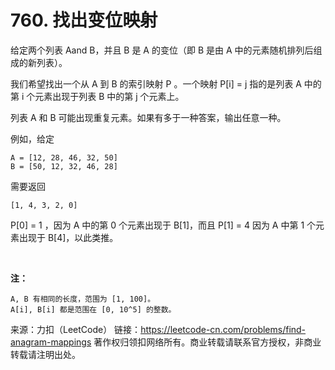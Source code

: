 # 760. 找出变位映射

给定两个列表 Aand B，并且 B 是 A 的变位（即 B 是由 A 中的元素随机排列后组成的新列表）。

我们希望找出一个从 A 到 B 的索引映射 P 。一个映射 P[i] = j 指的是列表 A 中的第 i 个元素出现于列表 B 中的第 j 个元素上。

列表 A 和 B 可能出现重复元素。如果有多于一种答案，输出任意一种。

例如，给定

```
A = [12, 28, 46, 32, 50]
B = [50, 12, 32, 46, 28]
```

需要返回

```
[1, 4, 3, 2, 0]
```

P[0] = 1 ，因为 A 中的第 0 个元素出现于 B[1]，而且 P[1] = 4 因为 A 中第 1 个元素出现于 B[4]，以此类推。

 

**注：**

```
A, B 有相同的长度，范围为 [1, 100]。
A[i], B[i] 都是范围在 [0, 10^5] 的整数。
```

来源：力扣（LeetCode）
链接：https://leetcode-cn.com/problems/find-anagram-mappings
著作权归领扣网络所有。商业转载请联系官方授权，非商业转载请注明出处。


